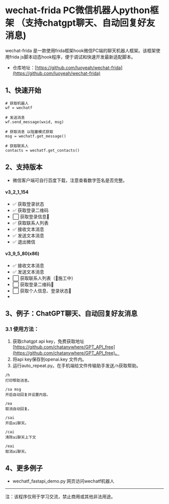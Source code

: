# wechat-frida PC微信机器人python框架 （支持chatgpt聊天、自动回复好友消息)

wechat-frida 是一款使用frida框架hook微信PC端的聊天机器人框架。该框架使用frida js脚本动态hook程序，便于调试和快速开发最新适配脚本。

* 仓库地址：[https://github.com/luoyeah/wechat-frida](https://github.com/luoyeah/wechat-frida)

## 1、快速开始

```
# 获取机器人
wf = wechatf

# 发送消息
wf.send_message(wxid, msg)

# 获取消息 以阻塞模式获取
msg = wechatf.get_message()

# 获取联系人
contacts = wechatf.get_contacts()
```

## 2、支持版本

* 微信客户端可自行百度下载，注意查看数字签名是否完整。

#### v3_2_1_154

* ✅ 获取登录状态
* ✅ 获取登录二维码
* ⬜ 获取登录信息🚧
* ✅ 获取联系人列表
* ✅ 接收文本消息
* ✅ 发送文本消息
* ✅ 退出微信

#### v3_9_5_80(x86)

* ✅ 接收文本消息
* ✅ 发送文本消息
* ⬜ 获取联系人列表（🚧施工中）
* ⬜ 获取登录二维码🚧
* ⬜ 获取个人信息、登录状态🚧
*

## 3、例子：ChatGPT聊天、自动回复好友消息

### 3.1 使用方法：

1. 获取chatgpt api
   key，免费获取地址 [https://github.com/chatanywhere/GPT_API_free](https://github.com/chatanywhere/GPT_API_free)。
2. 将api key保存到openai.key 文件内。
3. 运行auto_repeat.py。在手机端给文件传输助手发送```/h```获取帮助。

```
/h
打印帮助消息。

/sa msg
开启自动回复并设置内容。

/ea
取消自动回复。

/sai
开启ai聊天。

/cai
清除ai聊天上下文

/eai
取消ai聊天。
 ```

## 4、更多例子

* wechatf_fastapi_demo.py 网页访问wechatf机器人

-----------------------------------
注：该程序仅用于学习交流，禁止商用或其他非法用途。